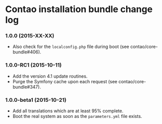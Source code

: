 # Contao installation bundle change log

### 1.0.0 (2015-XX-XX)

 * Also check for the `localconfig.php` file during boot (see contao/core-bundle#406).

### 1.0.0-RC1 (2015-10-11)

 * Add the version 4.1 update routines.
 * Purge the Symfony cache upon each request (see contao/core-bundle#347).

### 1.0.0-beta1 (2015-10-21)

 * Add all translations which are at least 95% complete.
 * Boot the real system as soon as the `parameters.yml` file exists.
